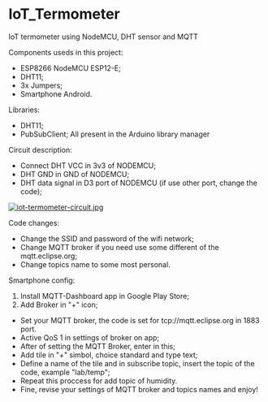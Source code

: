 # IoT_Termometer
IoT termometer using NodeMCU, DHT sensor and MQTT

Components useds in this project:
  - ESP8266 NodeMCU ESP12-E;
  - DHT11;
  - 3x Jumpers;
  - Smartphone Android.

Libraries:
  - DHT11;
  - PubSubClient;
  All present in the Arduino library manager

Circuit description: 
  - Connect DHT VCC in 3v3 of NODEMCU;
  - DHT GND in GND of NODEMCU;
  - DHT data signal in D3 port of NODEMCU (if use other port, change the code);
  
[![iot-termometer-circuit.jpg](https://i.postimg.cc/PrbbXv5H/iot-termometer-circuit.jpg)](https://postimg.cc/rKmRgm4Z)

Code changes:
  - Change the SSID and password of the wifi network;
  - Change MQTT broker if you need use some different of the mqtt.eclipse.org;
  - Change topics name to some most personal.
  
Smartphone config:
  1. Install MQTT-Dashboard app in Google Play Store;
  2. Add Broker in "+" icon;
  - Set your MQTT broker, the code is set for tcp://mqtt.eclipse.org in 1883 port. 
  - Active QoS 1 in settings of broker on app;
  - After of setting the MQTT Broker, enter in this;
  - Add tile in "+" simbol, choice standard and type text;
  - Define a name of the tile and in subscribe topic, insert the topic of the code, example "lab/temp";
  - Repeat this proccess for add topic of humidity.
  - Fine, revise your settings of MQTT broker and topics names and enjoy!
